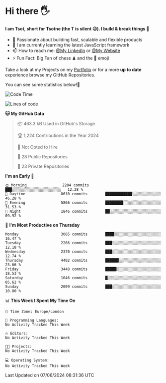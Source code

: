 # Hi there :raised_hand_with_fingers_splayed:
#### I am Tsot, short for Tsotne (the T is silent :wink:). I build & break things :space_invader:
- :telescope: Passionate about building fast, scalable and flexible products
- :seedling: I am currently learning the latest JavaScript framework 
- :mailbox: How to reach me: [@My LinkedIn](https://www.linkedin.com/in/tsotne-gvadzabia/) or [@My Website](https://tsotne.co.uk/contact)
- :zap: Fun Fact: Big Fan of chess ♟ and the 👾 emoji

Take a look at my Projects on my [Portfolio](https://tsotne.co.uk/) or for a more **up to date** experience browse my GitHub Repositories.

You can see some statistics below!:space_invader:
<!--START_SECTION:waka-->
![Code Time](http://img.shields.io/badge/Code%20Time-761%20hrs%202%20mins-blue)

![Lines of code](https://img.shields.io/badge/From%20Hello%20World%20I%27ve%20Written-6.3%20million%20lines%20of%20code-blue)

**🐱 My GitHub Data** 

> 📦 463.3 kB Used in GitHub's Storage 
 > 
> 🏆 1,224 Contributions in the Year 2024
 > 
> 🚫 Not Opted to Hire
 > 
> 📜 28 Public Repositories 
 > 
> 🔑 23 Private Repositories 
 > 
**I'm an Early 🐤** 

```text
🌞 Morning                2284 commits        ███░░░░░░░░░░░░░░░░░░░░░░   12.28 % 
🌆 Daytime                8610 commits        ████████████░░░░░░░░░░░░░   46.28 % 
🌃 Evening                5866 commits        ████████░░░░░░░░░░░░░░░░░   31.53 % 
🌙 Night                  1846 commits        ██░░░░░░░░░░░░░░░░░░░░░░░   09.92 % 
```
📅 **I'm Most Productive on Thursday** 

```text
Monday                   3065 commits        ████░░░░░░░░░░░░░░░░░░░░░   16.47 % 
Tuesday                  2266 commits        ███░░░░░░░░░░░░░░░░░░░░░░   12.18 % 
Wednesday                2370 commits        ███░░░░░░░░░░░░░░░░░░░░░░   12.74 % 
Thursday                 4402 commits        ██████░░░░░░░░░░░░░░░░░░░   23.66 % 
Friday                   3448 commits        █████░░░░░░░░░░░░░░░░░░░░   18.53 % 
Saturday                 1046 commits        █░░░░░░░░░░░░░░░░░░░░░░░░   05.62 % 
Sunday                   2009 commits        ███░░░░░░░░░░░░░░░░░░░░░░   10.80 % 
```


📊 **This Week I Spent My Time On** 

```text
🕑︎ Time Zone: Europe/London

💬 Programming Languages: 
No Activity Tracked This Week

🔥 Editors: 
No Activity Tracked This Week

🐱‍💻 Projects: 
No Activity Tracked This Week

💻 Operating System: 
No Activity Tracked This Week
```


 Last Updated on 07/06/2024 08:31:36 UTC
<!--END_SECTION:waka-->

